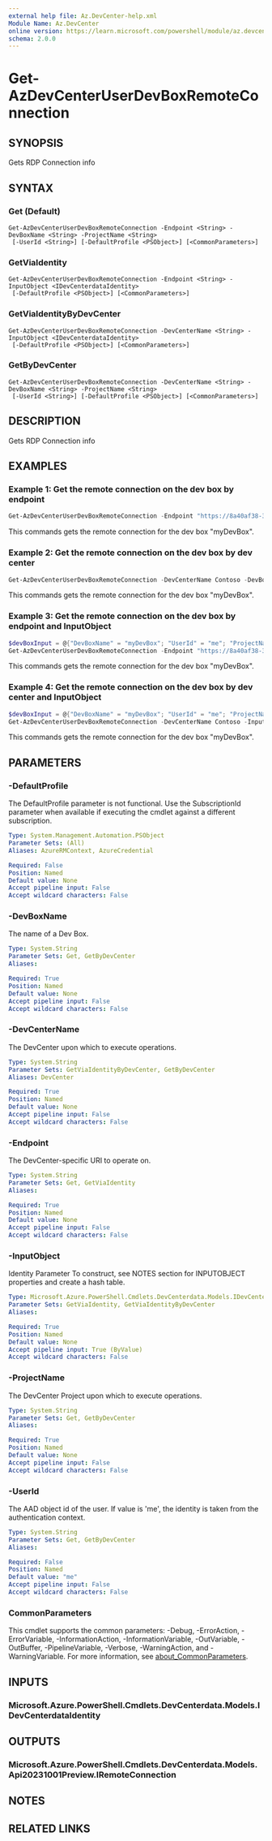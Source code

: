 ```yaml
---
external help file: Az.DevCenter-help.xml
Module Name: Az.DevCenter
online version: https://learn.microsoft.com/powershell/module/az.devcenter/get-azdevcenteruserdevboxremoteconnection
schema: 2.0.0
---
```


# Get-AzDevCenterUserDevBoxRemoteConnection

## SYNOPSIS
Gets RDP Connection info

## SYNTAX

### Get (Default)
```
Get-AzDevCenterUserDevBoxRemoteConnection -Endpoint <String> -DevBoxName <String> -ProjectName <String>
 [-UserId <String>] [-DefaultProfile <PSObject>] [<CommonParameters>]
```

### GetViaIdentity
```
Get-AzDevCenterUserDevBoxRemoteConnection -Endpoint <String> -InputObject <IDevCenterdataIdentity>
 [-DefaultProfile <PSObject>] [<CommonParameters>]
```

### GetViaIdentityByDevCenter
```
Get-AzDevCenterUserDevBoxRemoteConnection -DevCenterName <String> -InputObject <IDevCenterdataIdentity>
 [-DefaultProfile <PSObject>] [<CommonParameters>]
```

### GetByDevCenter
```
Get-AzDevCenterUserDevBoxRemoteConnection -DevCenterName <String> -DevBoxName <String> -ProjectName <String>
 [-UserId <String>] [-DefaultProfile <PSObject>] [<CommonParameters>]
```

## DESCRIPTION
Gets RDP Connection info

## EXAMPLES

### Example 1: Get the remote connection on the dev box by endpoint
```powershell
Get-AzDevCenterUserDevBoxRemoteConnection -Endpoint "https://8a40af38-3b4c-4672-a6a4-5e964b1870ed-contosodevcenter.centralus.devcenter.azure.com/" -DevBoxName myDevBox -ProjectName DevProject
```

This commands gets the remote connection for the dev box "myDevBox".

### Example 2: Get the remote connection on the dev box by dev center
```powershell
Get-AzDevCenterUserDevBoxRemoteConnection -DevCenterName Contoso -DevBoxName myDevBox -ProjectName DevProject
```

This commands gets the remote connection for the dev box "myDevBox".

### Example 3: Get the remote connection on the dev box by endpoint and InputObject
```powershell
$devBoxInput = @{"DevBoxName" = "myDevBox"; "UserId" = "me"; "ProjectName" = "DevProject" }
Get-AzDevCenterUserDevBoxRemoteConnection -Endpoint "https://8a40af38-3b4c-4672-a6a4-5e964b1870ed-contosodevcenter.centralus.devcenter.azure.com/" -InputObject $devBoxInput
```

This commands gets the remote connection for the dev box "myDevBox".

### Example 4: Get the remote connection on the dev box by dev center and InputObject
```powershell
$devBoxInput = @{"DevBoxName" = "myDevBox"; "UserId" = "me"; "ProjectName" = "DevProject" }
Get-AzDevCenterUserDevBoxRemoteConnection -DevCenterName Contoso -InputObject $devBoxInput
```

This commands gets the remote connection for the dev box "myDevBox".

## PARAMETERS

### -DefaultProfile
The DefaultProfile parameter is not functional.
Use the SubscriptionId parameter when available if executing the cmdlet against a different subscription.

```yaml
Type: System.Management.Automation.PSObject
Parameter Sets: (All)
Aliases: AzureRMContext, AzureCredential

Required: False
Position: Named
Default value: None
Accept pipeline input: False
Accept wildcard characters: False
```

### -DevBoxName
The name of a Dev Box.

```yaml
Type: System.String
Parameter Sets: Get, GetByDevCenter
Aliases:

Required: True
Position: Named
Default value: None
Accept pipeline input: False
Accept wildcard characters: False
```

### -DevCenterName
The DevCenter upon which to execute operations.

```yaml
Type: System.String
Parameter Sets: GetViaIdentityByDevCenter, GetByDevCenter
Aliases: DevCenter

Required: True
Position: Named
Default value: None
Accept pipeline input: False
Accept wildcard characters: False
```

### -Endpoint
The DevCenter-specific URI to operate on.

```yaml
Type: System.String
Parameter Sets: Get, GetViaIdentity
Aliases:

Required: True
Position: Named
Default value: None
Accept pipeline input: False
Accept wildcard characters: False
```

### -InputObject
Identity Parameter
To construct, see NOTES section for INPUTOBJECT properties and create a hash table.

```yaml
Type: Microsoft.Azure.PowerShell.Cmdlets.DevCenterdata.Models.IDevCenterdataIdentity
Parameter Sets: GetViaIdentity, GetViaIdentityByDevCenter
Aliases:

Required: True
Position: Named
Default value: None
Accept pipeline input: True (ByValue)
Accept wildcard characters: False
```

### -ProjectName
The DevCenter Project upon which to execute operations.

```yaml
Type: System.String
Parameter Sets: Get, GetByDevCenter
Aliases:

Required: True
Position: Named
Default value: None
Accept pipeline input: False
Accept wildcard characters: False
```

### -UserId
The AAD object id of the user.
If value is 'me', the identity is taken from the authentication context.

```yaml
Type: System.String
Parameter Sets: Get, GetByDevCenter
Aliases:

Required: False
Position: Named
Default value: "me"
Accept pipeline input: False
Accept wildcard characters: False
```

### CommonParameters
This cmdlet supports the common parameters: -Debug, -ErrorAction, -ErrorVariable, -InformationAction, -InformationVariable, -OutVariable, -OutBuffer, -PipelineVariable, -Verbose, -WarningAction, and -WarningVariable. For more information, see [about_CommonParameters](http://go.microsoft.com/fwlink/?LinkID=113216).

## INPUTS

### Microsoft.Azure.PowerShell.Cmdlets.DevCenterdata.Models.IDevCenterdataIdentity

## OUTPUTS

### Microsoft.Azure.PowerShell.Cmdlets.DevCenterdata.Models.Api20231001Preview.IRemoteConnection

## NOTES

## RELATED LINKS
